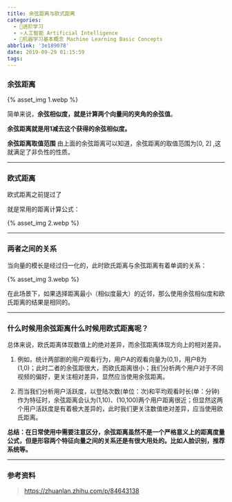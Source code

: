 ```yaml
---
title: 余弦距离与欧式距离
categories:
  - 🌙进阶学习
  - ⭐人工智能 Artificial Intelligence
  - 💫机器学习基本概念 Machine Learning Basic Concepts
abbrlink: '3e189078'
date: 2019-09-29 01:15:59
tags:
---
```


### 余弦距离

{% asset_img 1.webp %}

简单来说，**余弦相似度，就是计算两个向量间的夹角的余弦值**。

**余弦距离就是用1减去这个获得的余弦相似度。**

**余弦距离取值范围**
由上面的余弦距离可以知道，余弦距离的取值范围为[0, 2] ,这就满足了非负性的性质。

<!--more-->

***

### 欧式距离

欧式距离之前提过了

就是常用的距离计算公式：

{% asset_img 2.webp %}

***

### 两者之间的关系

当向量的模长是经过归一化的，此时欧氏距离与余弦距离有着单调的关系：

{% asset_img 3.webp %}

在此场景下，如果选择距离最小（相似度最大）的近邻，那么使用余弦相似度和欧氏距离的结果是相同的。

***

### 什么时候用余弦距离什么时候用欧式距离呢？

总体来说，欧氏距离体现数值上的绝对差异，而余弦距离体现方向上的相对差异。

1. 例如，统计两部剧的用户观看行为，用户A的观看向量为(0,1)，用户B为(1,0)；此时二者的余弦距很大，而欧氏距离很小；我们分析两个用户对于不同视频的偏好，更关注相对差异，显然应当使用余弦距离。

2. 而当我们分析用户活跃度，以登陆次数(单位：次)和平均观看时长(单：分钟)作为特征时，余弦距离会认为(1,10)、(10,100)两个用户距离很近；但显然这两个用户活跃度是有着极大差异的，此时我们更关注数值绝对差异，应当使用欧氏距离。

**总结：在日常使用中需要注意区分，余弦距离虽然不是一个严格意义上的距离度量公式，但是形容两个特征向量之间的关系还是有很大用处的。比如人脸识别，推荐系统等。**

***

### 参考资料

> <https://zhuanlan.zhihu.com/p/84643138>
